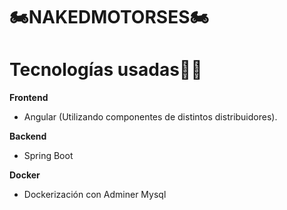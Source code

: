 # 🏍️NAKEDMOTORSES🏍️

# Tecnologías usadas👀🤖

**Frontend** 
- Angular (Utilizando componentes de distintos distribuidores).

**Backend** 
- Spring Boot

**Docker**
- Dockerización con Adminer Mysql